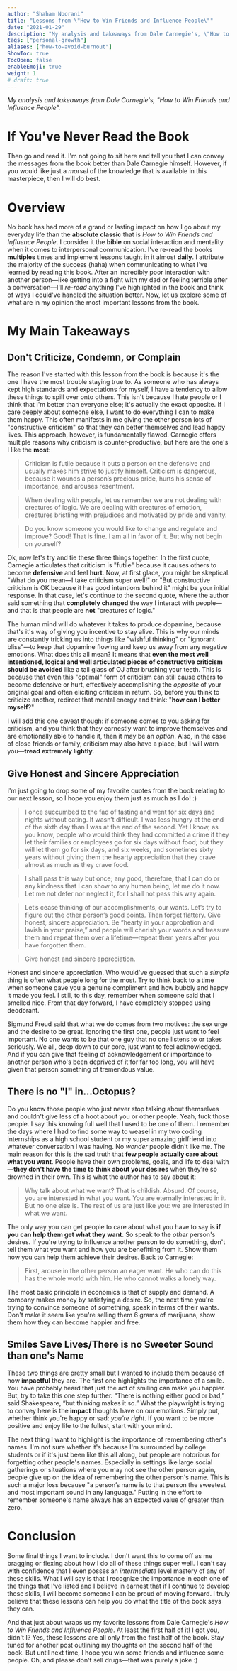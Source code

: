 ```yaml
---
author: "Shaham Noorani"
title: "Lessons from \"How to Win Friends and Influence People\""
date: "2021-01-29"
description: "My analysis and takeaways from Dale Carnegie's, \"How to Win Friends and Influence People\""
tags: ["personal-growth"]
aliases: ["how-to-avoid-burnout"]
ShowToc: true
TocOpen: false
enableEmoji: true
weight: 1
# draft: true
---
```


<!--blurb-->
*My analysis and takeaways from Dale Carnegie's, "How to Win Friends and Influence People".*

<!--more-->
# If You've Never Read the Book

Then go and read it. I'm not going to sit here and tell you that I can convey the messages from the book better than Dale Carnegie himself. However, if you would like just a *morsel* of the knowledge that is available in this masterpiece, then I will do best.

# Overview

No book has had more of a grand or lasting impact on how I go about my everyday life than the **absolute** **classic** that is *How to Win Friends and Influence People*. I consider it the **bible** on social interaction and mentality when it comes to interpersonal communication. I've re-read the books **multiples** times and implement lessons taught in it almost **daily**. I attribute the majority of the success (haha) when communicating to what I've learned by reading this book. After an incredibly poor interaction with another person—like getting into a fight with my dad or feeling terrible after a conversation—I'll *re-read* anything I've highlighted in the book and think of ways I could've handled the situation better. Now, let us explore some of what are in my opinion the most important lessons from the book.

# My Main Takeaways

## Don't Criticize, Condemn, or Complain

The reason I've started with this lesson from the book is because it's the one I have the most trouble staying true to. As someone who has always kept high standards and expectations for myself, I have a tendency to allow these things to spill over onto others. This isn't because I hate people or I think that I'm better than everyone else; it's actually the exact opposite. If I care deeply about someone else, I want to do everything I can to make them happy. This often manifests in me giving the other person lots of "constructive criticism" so that they can better themselves and lead happy lives. This approach, however, is fundamentally flawed. Carnegie offers multiple reasons why criticism is counter-productive, but here are the one's I like the **most**:

> Criticism is futile because it puts a person on the defensive and usually makes him strive to justify himself. Criticism is dangerous, because it wounds a person’s precious pride, hurts his sense of importance, and arouses resentment.

> When dealing with people, let us remember we are not dealing with creatures of logic. We are dealing with creatures of emotion, creatures bristling with prejudices and motivated by pride and vanity.

> Do you know someone you would like to change and regulate and improve? Good! That is fine. I am all in favor of it. But why not begin on yourself?

Ok, now let's try and tie these three things together. In the first quote, Carnegie articulates that criticism is "futile" because it causes others to become **defensive** and feel **hurt**. Now, at first glace, you might be skeptical. "What do you mean—I take criticism super well!" or "But constructive criticism is OK because it has good intentions behind it" might be your initial response. In that case, let's continue to the second quote, where the author said something that **completely changed** the way I interact with people—and that is that people are **not** "creatures of logic."

The human mind will do whatever it takes to produce dopamine, because that's it's way of giving you incentive to stay alive. This is why our minds are constantly tricking us into things like "wishful thinking" or "ignorant bliss"—to keep that dopamine flowing and keep us away from any negative emotions. What does this all mean? It means that **even the most well intentioned, logical and well articulated pieces of constructive criticism should be avoided** like a tall glass of OJ after brushing your teeth. This is because that even this "optimal" form of criticism can still cause others to become defensive or hurt, effectively accomplishing the *opposite* of your original goal and often eliciting criticism in return. So, before you think to criticize another, redirect that mental energy and think: "**how can I better myself**?"

I will add this one caveat though: if someone comes to you asking for criticism, and you think that they earnestly want to improve themselves and are emotionally able to handle it, then it may be an *option*. Also, in the case of close friends or family, criticism may also have a place, but I will warn you—**tread extremely lightly**. 

## Give Honest and Sincere Appreciation

I'm just going to drop some of my favorite quotes from the book relating to our next lesson, so I hope you enjoy them just as much as I do! :)

> I once succumbed to the fad of fasting and went for six days and nights without eating. It wasn’t difficult. I was less hungry at the end of the sixth day than I was at the end of the second. Yet I know, as you know, people who would think they had committed a crime if they let their families or employees go for six days without food; but they will let them go for six days, and six weeks, and sometimes sixty years without giving them the hearty appreciation that they crave almost as much as they crave food.

> I shall pass this way but once; any good, therefore, that I can do or any kindness that I can show to any human being, let me do it now. Let me not defer nor neglect it, for I shall not pass this way again.

> Let’s cease thinking of our accomplishments, our wants. Let’s try to figure out the other person’s good points. Then forget flattery. Give honest, sincere appreciation. Be “hearty in your approbation and lavish in your praise,” and people will cherish your words and treasure them and repeat them over a lifetime—repeat them years after you have forgotten them.

> Give honest and sincere appreciation.

Honest and sincere appreciation. Who would've guessed that such a *simple* thing is often what people long for the most. Try to think back to a time when someone gave you a genuine compliment and how bubbly and happy it made you feel. I still, to this day, remember when someone said that I smelled nice. From that day forward, I have completely stopped using deodorant.

Sigmund Freud said that what we do comes from two motives: the sex urge and the desire to be great. Ignoring the first one, people just want to feel important. No one wants to be that one guy that no one listens to or takes seriously. We all, deep down to our core, just want to feel acknowledged. And if you can give that feeling of acknowledgement or importance to another person who's been deprived of it for far too long, you will have given that person something of tremendous value. 

## There is no "I" in...Octopus?

Do you know those people who just never stop talking about themselves and couldn't give less of a hoot about you or other people. Yeah, fuck those people. I say this knowing full well that I used to be one of them. I remember the days where I had to find some way to weasel in my two coding internships as a high school student or my super amazing girlfriend into whatever conversation I was having. No *wonder* people didn't like me. The main reason for this is the sad truth that **few people actually care about what you want**. People have their own problems, goals, and life to deal with—**they don't have the time to think about your desires** when they're so drowned in their own. This is what the author has to say about it:

> Why talk about what we want? That is childish. Absurd. Of course, you are interested in what you want. You are eternally interested in it. But no one else is. The rest of us are just like you: we are interested in what we want.

The only way you can get people to care about what you have to say is **if you can help them get what they want**. So speak to the *other* person's desires. If you're trying to influence another person to do something, don't tell them what you want and how you are benefitting from it. Show them how you can help them achieve their desires. Back to Carnegie:

> First, arouse in the other person an eager want. He who can do this has the whole world with him. He who cannot walks a lonely way.

The most basic principle in economics is that of supply and demand. A company makes money by satisfying a desire. So, the next time you're trying to convince someone of something, speak in terms of their wants. Don't make it seem like you're selling them 6 grams of marijuana, show them how they can become happier and free.

## Smiles Save Lives/There is no Sweeter Sound than one's Name

These two things are pretty small but I wanted to include them because of how **impactful** they are. The first one highlights the importance of a smile. You have probably heard that just the act of smiling can make you happier. But, try to take this one step further. “There is nothing either good or bad,” said Shakespeare, “but thinking makes it so.” What the playwright is trying to convey here is the **impact** thoughts have on our emotions. Simply put, whether think you're happy or sad: *you're right*. If you want to be more positive and enjoy life to the fullest, start with your mind. 

The next thing I want to highlight is the importance of remembering other's names. I'm not sure whether it's because I'm surrounded by college students or if it's just been like this all along, but people are notorious for forgetting other people's names. Especially in settings like large social gatherings or situations where you may not see the other person again, people give up on the idea of remembering the other person's name. This is such a major loss because "a person’s name is to that person the sweetest and most important sound in any language." Putting in the effort to remember someone's name always has an expected value of greater than zero.

# Conclusion

Some final things I want to include. I don't want this to come off as me bragging or flexing about how I do all of these things super well. I can't say with confidence that I even posses an *intermediate* level mastery of any of these skills. What I will say is that I recognize the importance in each one of the things that I've listed and I believe in earnest that if I continue to develop these skills, I will become someone I can be proud of moving forward. I truly believe that these lessons can help you do what the title of the book says they can. 

And that just about wraps us my favorite lessons from Dale Carnegie's *How to Win Friends and Influence People*. At least the first half of it! I got you, didn't I? Yes, these lessons are all only from the first half of the book. Stay tuned for another post outlining my thoughts on the second half of the book. But until next time, I hope you win some friends and influence some people. Oh, and please don't sell drugs—that was purely a joke :)